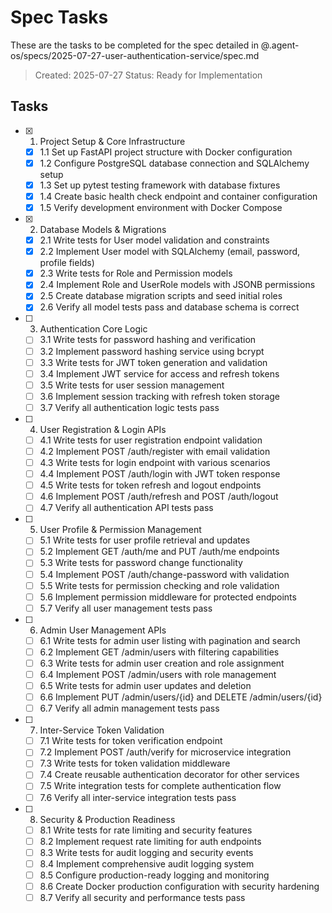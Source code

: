# Spec Tasks

These are the tasks to be completed for the spec detailed in @.agent-os/specs/2025-07-27-user-authentication-service/spec.md

> Created: 2025-07-27
> Status: Ready for Implementation

## Tasks

- [x] 1. Project Setup & Core Infrastructure
  - [x] 1.1 Set up FastAPI project structure with Docker configuration
  - [x] 1.2 Configure PostgreSQL database connection and SQLAlchemy setup
  - [x] 1.3 Set up pytest testing framework with database fixtures
  - [x] 1.4 Create basic health check endpoint and container configuration
  - [x] 1.5 Verify development environment with Docker Compose

- [x] 2. Database Models & Migrations
  - [x] 2.1 Write tests for User model validation and constraints
  - [x] 2.2 Implement User model with SQLAlchemy (email, password, profile fields)
  - [x] 2.3 Write tests for Role and Permission models
  - [x] 2.4 Implement Role and UserRole models with JSONB permissions
  - [x] 2.5 Create database migration scripts and seed initial roles
  - [x] 2.6 Verify all model tests pass and database schema is correct

- [ ] 3. Authentication Core Logic
  - [ ] 3.1 Write tests for password hashing and verification
  - [ ] 3.2 Implement password hashing service using bcrypt
  - [ ] 3.3 Write tests for JWT token generation and validation
  - [ ] 3.4 Implement JWT service for access and refresh tokens
  - [ ] 3.5 Write tests for user session management
  - [ ] 3.6 Implement session tracking with refresh token storage
  - [ ] 3.7 Verify all authentication logic tests pass

- [ ] 4. User Registration & Login APIs
  - [ ] 4.1 Write tests for user registration endpoint validation
  - [ ] 4.2 Implement POST /auth/register with email validation
  - [ ] 4.3 Write tests for login endpoint with various scenarios
  - [ ] 4.4 Implement POST /auth/login with JWT token response
  - [ ] 4.5 Write tests for token refresh and logout endpoints
  - [ ] 4.6 Implement POST /auth/refresh and POST /auth/logout
  - [ ] 4.7 Verify all authentication API tests pass

- [ ] 5. User Profile & Permission Management
  - [ ] 5.1 Write tests for user profile retrieval and updates
  - [ ] 5.2 Implement GET /auth/me and PUT /auth/me endpoints
  - [ ] 5.3 Write tests for password change functionality
  - [ ] 5.4 Implement POST /auth/change-password with validation
  - [ ] 5.5 Write tests for permission checking and role validation
  - [ ] 5.6 Implement permission middleware for protected endpoints
  - [ ] 5.7 Verify all user management tests pass

- [ ] 6. Admin User Management APIs
  - [ ] 6.1 Write tests for admin user listing with pagination and search
  - [ ] 6.2 Implement GET /admin/users with filtering capabilities
  - [ ] 6.3 Write tests for admin user creation and role assignment
  - [ ] 6.4 Implement POST /admin/users with role management
  - [ ] 6.5 Write tests for admin user updates and deletion
  - [ ] 6.6 Implement PUT /admin/users/{id} and DELETE /admin/users/{id}
  - [ ] 6.7 Verify all admin management tests pass

- [ ] 7. Inter-Service Token Validation
  - [ ] 7.1 Write tests for token verification endpoint
  - [ ] 7.2 Implement POST /auth/verify for microservice integration
  - [ ] 7.3 Write tests for token validation middleware
  - [ ] 7.4 Create reusable authentication decorator for other services
  - [ ] 7.5 Write integration tests for complete authentication flow
  - [ ] 7.6 Verify all inter-service integration tests pass

- [ ] 8. Security & Production Readiness
  - [ ] 8.1 Write tests for rate limiting and security features
  - [ ] 8.2 Implement request rate limiting for auth endpoints
  - [ ] 8.3 Write tests for audit logging and security events
  - [ ] 8.4 Implement comprehensive audit logging system
  - [ ] 8.5 Configure production-ready logging and monitoring
  - [ ] 8.6 Create Docker production configuration with security hardening
  - [ ] 8.7 Verify all security and performance tests pass